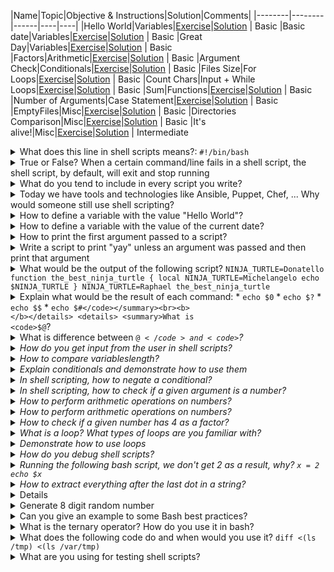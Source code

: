 |Name|Topic|Objective & Instructions|Solution|Comments| |--------|--------|------|----|----| |Hello World|Variables|[Exercise](hello_world.md)|[Solution](solutions/hello_world.md) | Basic |Basic date|Variables|[Exercise](basic_date.md)|[Solution](solutions/basic_date.md) | Basic |Great Day|Variables|[Exercise](great_day.md)|[Solution](solutions/great_day.md) | Basic |Factors|Arithmetic|[Exercise](factors.md)|[Solution](solutions/factors.md) | Basic |Argument Check|Conditionals|[Exercise](argument_check.md)|[Solution](solutions/argument_check.md) | Basic |Files Size|For Loops|[Exercise](files_size.md)|[Solution](solutions/files_size.md) | Basic |Count Chars|Input + While Loops|[Exercise](count_chars.md)|[Solution](solutions/count_chars.md) | Basic |Sum|Functions|[Exercise](sum.md)|[Solution](solutions/sum.md) | Basic |Number of Arguments|Case Statement|[Exercise](num_of_args.md)|[Solution](solutions/num_of_args.md) | Basic |EmptyFiles|Misc|[Exercise](empty_files.md)|[Solution](solutions/empty_files.md) | Basic |Directories Comparison|Misc|[Exercise](directories_comparison.md)|[Solution](solutions/directories_comparison.md) | Basic |It's alive!|Misc|[Exercise](host_status.md)|[Solution](solutions/host_status.md) | Intermediate<details> <summary>What does this line in shell scripts means?: <code>#!/bin/bash</code></summary><br><b> `#!/bin/bash` is She-bang /bin/bash is the most common shell used as default shell for user login of the linux system. The shell’s name is an acronym for Bourne-again shell. Bash can execute the vast majority of scripts and thus is widely used because it has more features, is well developed and better syntax. </b></details> <details> <summary>True or False? When a certain command/line fails in a shell script, the shell script, by default, will exit and stop running</summary><br><b> Depends on the language and settings used. If the script is a bash script then this statement is true. When a script written in Bash fails to run a certain command it will keep running and will execute all other commands mentioned after the command which failed. Most of the time we might actually want the opposite to happen. In order to make Bash exist when a specific command fails, use 'set -e' in yourscript. </b></details> <details> <summary>What do you tend to include in every script you write?</summary><br><b> Few example: * Comments on how to run it and/or what it does * If a shell script, adding "set -e" since I want the script to exit if a certain command failed You can have an entirely different answer. It's based only on your experience and preferences. </b></details> <details> <summary>Today we have tools and technologies like Ansible, Puppet, Chef, ... Why would someone still use shell scripting?</summary><br><b> * Speed * Flexibility * The module we need doesn't exist (perhaps a weak point because most CM technologies allow to use what is known as "shell" module) * We are delivering the scripts to customers who don't have access to the public network and don't necessarily have Ansible installed on their systems. </b></details><details> <summary>How to define a variable with the value "Hello World"?</summary><br><b> `HW="Hello World` </b></details> <details> <summary>How to define a variable with the value of the current date?</summary><br><b> `DATE=$(date)` </b></details> <details> <summary>How to print the first argument passed to a script?</summary><br><b> `echo $1` </b></details> <details> <summary>Write a script to print "yay" unless an argument was passed and then print that argument</summary><br><b> ``` echo "${1:-yay}" ``` </b></details> <details> <summary>What would be the output of the following script? ```NINJA_TURTLE=Donatello function the_best_ninja_turtle { local NINJA_TURTLE=Michelangelo echo $NINJA_TURTLE } NINJA_TURTLE=Raphael the_best_ninja_turtle ``` </summary><br><b> Michelangelo </b></details> <details> <summary>Explain what would be the result of each command: * <code>echo $0</code> * <code>echo $?</code> * <code>echo $$</code> * <code>echo $#</code></summary><br><b> </b></details> <details> <summary>What is <code>$@</code>?</summary><br><b> </b></details> <details> <summary>What is difference between <code>$@</code> and <code>$*</code>?</summary><br><b> `$@` is an array of all the arguments passed to the script `$*` is a single string of all the arguments passed to the script </b></details> <details> <summary>How do you get input from the user in shell scripts?</summary><br><b> Using the keyword <code>read</code> so for example <code>read x</code> will wait for user input and will store it in the variable x. </b></details> <details> <summary>How to compare variableslength?</summary><br><b> ``` if [ ${#1} -ne ${#2} ]; then ... ``` </b></details><details> <summary>Explain conditionals and demonstrate how to use them</summary><br><b> </b></details> <details> <summary>In shell scripting, how to negate a conditional?</summary><br><b> </b></details> <details> <summary>In shell scripting, how to check if a given argument is a number?</summary><br><b> ``` regex='^[0-9]+$' if [[ ${var//*.} =~ $regex ]]; then ... ``` </b></details><details> <summary>How to perform arithmetic operations on numbers?</summary><br><b> One way: `$(( 1 + 2 ))` Another way: `expr 1 + 2` </b></details> <details> <summary>How to perform arithmetic operations on numbers?</summary><br><b> </b></details> <details> <summary>How to check if a given number has 4 as a factor?</summary><br><b> `if [ $(($1 % 4)) -eq 0 ]; then` </b></details><details> <summary>What is a loop? What types of loops are you familiar with?</summary><br><b> </b></details> <details> <summary>Demonstrate how to use loops</summary><br><b> </b></details><details> <summary>How do you debug shell scripts?</summary><br><b> Answer depends on the language you are using for writing your scripts. If Bash is used for example then: * Adding -x to the script I'm running in Bash * Old good way of adding echo statements If Python, then using pdb is very useful. </b></details> <details> <summary>Running the following bash script, we don't get 2 as a result, why? ``` x = 2 echo $x ``` </summary><br><b> Should be `x=2` </b></details><details> <summary>How to extract everything after the last dot in a string?</summary><br><b> `${var//*.}` </b></details> <details> <summary>How to extract everything before the last dot in a string?</summary><br><b> ${var%.*} </b></details><details> <summary>Generate 8 digit random number</summary><br><b> shuf -i 9999999-99999999 -n 1 </b></details> <details> <summary>Can you give an example to some Bash best practices?</summary><br><b> </b></details> <details> <summary>What is the ternary operator? How do you use it in bash?</summary><br><b> A short way of using if/else. An example: [[ $a = 1 ]] && b="yes, equal" || b="nope" </b></details> <details> <summary>What does the following code do and when would you use it? <code>diff <(ls /tmp) <(ls /var/tmp)</code> </summary><br> It is called 'process substitution'. It provides a way to pass the output of a command to another command when using a pipe <code>|</code> is not possible. It can be used when a command does not support <code>STDIN</code> or you need the output of multiple commands. https://superuser.com/a/1060002/167769 </details> <details> <summary>What are you using for testing shell scripts?</summary><br><b> bats </b></details>
